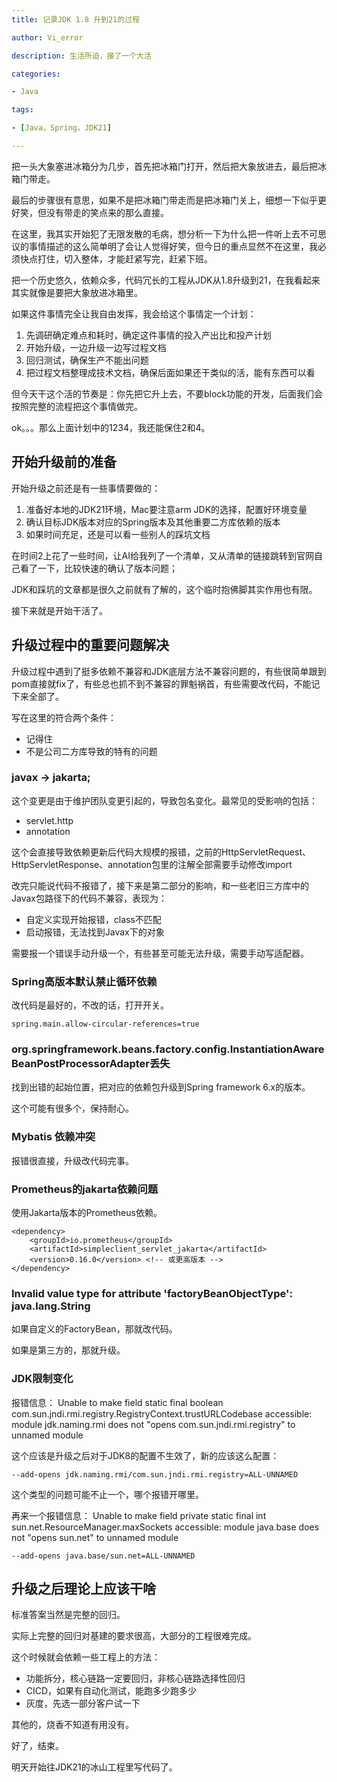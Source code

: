```yaml
---
title: 记录JDK 1.8 升到21的过程

author: Vi_error

description: 生活所迫，接了一个大活

categories:

- Java

tags:

- [Java，Spring，JDK21]

---
```


把一头大象塞进冰箱分为几步，首先把冰箱门打开，然后把大象放进去，最后把冰箱门带走。

最后的步骤很有意思，如果不是把冰箱门带走而是把冰箱门关上，细想一下似乎更好笑，但没有带走的笑点来的那么直接。

在这里，我其实开始犯了无限发散的毛病，想分析一下为什么把一件听上去不可思议的事情描述的这么简单明了会让人觉得好笑，但今日的重点显然不在这里，我必须快点打住，切入整体，才能赶紧写完，赶紧下班。

把一个历史悠久，依赖众多，代码冗长的工程从JDK从1.8升级到21，在我看起来其实就像是要把大象放进冰箱里。

如果这件事情完全让我自由发挥，我会给这个事情定一个计划：

1. 先调研确定难点和耗时，确定这件事情的投入产出比和投产计划
2. 开始升级，一边升级一边写过程文档
3. 回归测试，确保生产不能出问题
4. 把过程文档整理成技术文档，确保后面如果还干类似的活，能有东西可以看

但今天干这个活的节奏是：你先把它升上去，不要block功能的开发，后面我们会按照完整的流程把这个事情做完。

ok。。。那么上面计划中的1234，我还能保住2和4。


## 开始升级前的准备

开始升级之前还是有一些事情要做的：

1. 准备好本地的JDK21环境，Mac要注意arm JDK的选择，配置好环境变量
2. 确认目标JDK版本对应的Spring版本及其他重要二方库依赖的版本
3. 如果时间充足，还是可以看一些别人的踩坑文档

在时间2上花了一些时间，让AI给我列了一个清单，又从清单的链接跳转到官网自己看了一下，比较快速的确认了版本问题；

JDK和踩坑的文章都是很久之前就有了解的，这个临时抱佛脚其实作用也有限。

接下来就是开始干活了。

## 升级过程中的重要问题解决

升级过程中遇到了挺多依赖不兼容和JDK底层方法不兼容问题的，有些很简单跟到pom直接就fix了，有些总也抓不到不兼容的罪魁祸首，有些需要改代码，不能记下来全部了。

写在这里的符合两个条件：

- 记得住
- 不是公司二方库导致的特有的问题

### javax  ->   jakarta;

这个变更是由于维护团队变更引起的，导致包名变化。最常见的受影响的包括：

- servlet.http
- annotation

这个会直接导致依赖更新后代码大规模的报错，之前的HttpServletRequest、HttpServletResponse、annotation包里的注解全部需要手动修改import

改完只能说代码不报错了，接下来是第二部分的影响，和一些老旧三方库中的Javax包路径下的代码不兼容，表现为：

- 自定义实现开始报错，class不匹配
- 启动报错，无法找到Javax下的对象

需要报一个错误手动升级一个，有些甚至可能无法升级，需要手动写适配器。

### Spring高版本默认禁止循环依赖

改代码是最好的，不改的话，打开开关。

```
spring.main.allow-circular-references=true
```

### org.springframework.beans.factory.config.InstantiationAwareBeanPostProcessorAdapter丢失

找到出错的起始位置，把对应的依赖包升级到Spring framework 6.x的版本。

这个可能有很多个，保持耐心。

### Mybatis 依赖冲突

报错很直接，升级改代码完事。

### Prometheus的jakarta依赖问题

使用Jakarta版本的Prometheus依赖。

```
<dependency>
    <groupId>io.prometheus</groupId>
    <artifactId>simpleclient_servlet_jakarta</artifactId>
    <version>0.16.0</version> <!-- 或更高版本 -->
</dependency>
```

###  Invalid value type for attribute 'factoryBeanObjectType': java.lang.String

如果自定义的FactoryBean，那就改代码。

如果是第三方的，那就升级。

### JDK限制变化

报错信息：
Unable to make field static final boolean com.sun.jndi.rmi.registry.RegistryContext.trustURLCodebase accessible: module jdk.naming.rmi does not "opens com.sun.jndi.rmi.registry" to unnamed module 

这个应该是升级之后对于JDK8的配置不生效了，新的应该这么配置：

```
--add-opens jdk.naming.rmi/com.sun.jndi.rmi.registry=ALL-UNNAMED
```

这个类型的问题可能不止一个，哪个报错开哪里。

再来一个报错信息：
Unable to make field private static final int sun.net.ResourceManager.maxSockets accessible: module java.base does not "opens sun.net" to unnamed module

```
--add-opens java.base/sun.net=ALL-UNNAMED
```

## 升级之后理论上应该干啥

标准答案当然是完整的回归。

实际上完整的回归对基建的要求很高，大部分的工程很难完成。

这个时候就会依赖一些工程上的方法：

- 功能拆分，核心链路一定要回归，非核心链路选择性回归
- CICD，如果有自动化测试，能跑多少跑多少
- 灰度，先选一部分客户试一下

其他的，烧香不知道有用没有。

好了，结束。

明天开始往JDK21的冰山工程里写代码了。